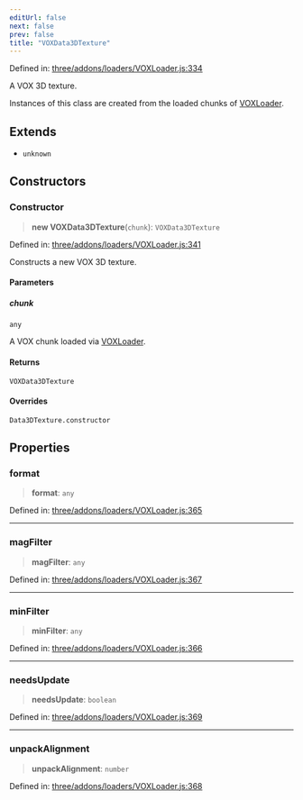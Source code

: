 ```yaml
---
editUrl: false
next: false
prev: false
title: "VOXData3DTexture"
---
```


Defined in: [three/addons/loaders/VOXLoader.js:334](https://github.com/DefinitelyMaybe/three-i18n/blob/fa57b79433d1c349ffb23a78727299c8d4190136/three/addons/loaders/VOXLoader.js#L334)

A VOX 3D texture.

Instances of this class are created from the loaded chunks of [VOXLoader](/addons/classes/voxloader/).

## Extends

- `unknown`

## Constructors

### Constructor

> **new VOXData3DTexture**(`chunk`): `VOXData3DTexture`

Defined in: [three/addons/loaders/VOXLoader.js:341](https://github.com/DefinitelyMaybe/three-i18n/blob/fa57b79433d1c349ffb23a78727299c8d4190136/three/addons/loaders/VOXLoader.js#L341)

Constructs a new VOX 3D texture.

#### Parameters

##### chunk

`any`

A VOX chunk loaded via [VOXLoader](/addons/classes/voxloader/).

#### Returns

`VOXData3DTexture`

#### Overrides

`Data3DTexture.constructor`

## Properties

### format

> **format**: `any`

Defined in: [three/addons/loaders/VOXLoader.js:365](https://github.com/DefinitelyMaybe/three-i18n/blob/fa57b79433d1c349ffb23a78727299c8d4190136/three/addons/loaders/VOXLoader.js#L365)

***

### magFilter

> **magFilter**: `any`

Defined in: [three/addons/loaders/VOXLoader.js:367](https://github.com/DefinitelyMaybe/three-i18n/blob/fa57b79433d1c349ffb23a78727299c8d4190136/three/addons/loaders/VOXLoader.js#L367)

***

### minFilter

> **minFilter**: `any`

Defined in: [three/addons/loaders/VOXLoader.js:366](https://github.com/DefinitelyMaybe/three-i18n/blob/fa57b79433d1c349ffb23a78727299c8d4190136/three/addons/loaders/VOXLoader.js#L366)

***

### needsUpdate

> **needsUpdate**: `boolean`

Defined in: [three/addons/loaders/VOXLoader.js:369](https://github.com/DefinitelyMaybe/three-i18n/blob/fa57b79433d1c349ffb23a78727299c8d4190136/three/addons/loaders/VOXLoader.js#L369)

***

### unpackAlignment

> **unpackAlignment**: `number`

Defined in: [three/addons/loaders/VOXLoader.js:368](https://github.com/DefinitelyMaybe/three-i18n/blob/fa57b79433d1c349ffb23a78727299c8d4190136/three/addons/loaders/VOXLoader.js#L368)
